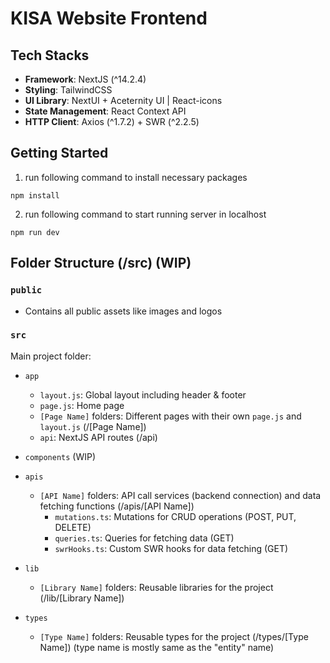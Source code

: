 # KISA Website Frontend

## Tech Stacks

- **Framework**: NextJS (^14.2.4)
- **Styling**: TailwindCSS
- **UI Library**: NextUI + Aceternity UI | React-icons
- **State Management**: React Context API
- **HTTP Client**: Axios (^1.7.2) + SWR (^2.2.5)

## Getting Started

1. run following command to install necessary packages

`npm install`

2. run following command to start running server in localhost

`npm run dev`

## Folder Structure (/src) (WIP)

### `public`

- Contains all public assets like images and logos

### `src`

Main project folder:

- `app`

  - `layout.js`: Global layout including header & footer
  - `page.js`: Home page
  - `[Page Name]` folders: Different pages with their own `page.js` and `layout.js` (/[Page Name])
  - `api`: NextJS API routes (/api)

- `components` (WIP)

- `apis`

  - `[API Name]` folders: API call services (backend connection) and data fetching functions (/apis/[API Name])
    - `mutations.ts`: Mutations for CRUD operations (POST, PUT, DELETE)
    - `queries.ts`: Queries for fetching data (GET)
    - `swrHooks.ts`: Custom SWR hooks for data fetching (GET)

- `lib`

  - `[Library Name]` folders: Reusable libraries for the project (/lib/[Library Name])

- `types`
  - `[Type Name]` folders: Reusable types for the project (/types/[Type Name]) (type name is mostly same as the "entity" name)
